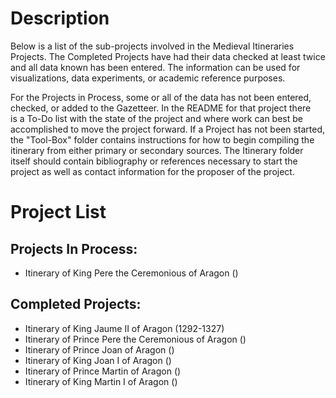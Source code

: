 # Description

Below is a list of the sub-projects involved in the Medieval Itineraries
Projects.  The Completed Projects have had their data checked at least twice
and all data known has been entered.  The information can be used for 
visualizations, data experiments, or academic reference purposes.

For the Projects in Process, some or all of the data has not been entered, 
checked, or added to the Gazetteer.  In the README for that project there  
is a To-Do list with the state of the project and where work can best be
accomplished to move the project forward.  If a Project has not been started,
the "Tool-Box" folder contains instructions for how to begin compiling the 
itinerary from either primary or secondary sources.  The Itinerary folder
itself should contain bibliography or references necessary to start the 
project as well as contact information for the proposer of the project.

# Project List
## Projects In Process:
* Itinerary of King Pere the Ceremonious of Aragon ()


## Completed Projects:
* Itinerary of King Jaume II of Aragon (1292-1327)
* Itinerary of Prince Pere the Ceremonious of Aragon ()
* Itinerary of Prince Joan of Aragon ()
* Itinerary of King Joan I of Aragon ()
* Itinerary of Prince Martin of Aragon ()
* Itinerary of King Martin I of Aragon ()

